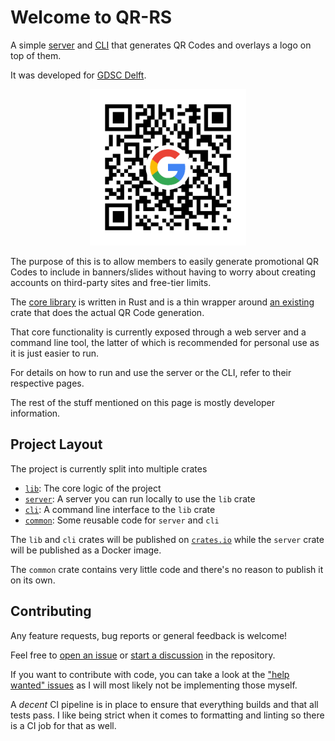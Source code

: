 # Welcome to QR-RS

A simple [server](./server/) and [CLI](./cli/) that generates QR Codes and overlays a logo on top
of them.

It was developed for [GDSC Delft](https://gdsc.community.dev/delft-university-of-technology/).

<p align="center">
  <img src="https://raw.githubusercontent.com/AntoniosBarotsis/qr-rs/master/assets/example.png" alt="Example" width="250">
</p>

The purpose of this is to allow members to easily generate promotional QR Codes to include in
banners/slides without having to worry about creating accounts on third-party sites and free-tier
limits.

The [core library](https://github.com/AntoniosBarotsis/qr-rs/tree/master/lib) is written in Rust
and is a thin wrapper around [an existing](https://github.com/erwanvivien/fast_qr) crate that
does the actual QR Code generation.

That core functionality is currently exposed through a web server and a command line tool, the
latter of which is recommended for personal use as it is just easier to run.

For details on how to run and use the server or the CLI, refer to their respective pages.

The rest of the stuff mentioned on this page is mostly developer information.

## Project Layout

The project is currently split into multiple crates

- [`lib`](https://github.com/AntoniosBarotsis/qr-rs/tree/master/lib): The core logic of the project
- [`server`](https://github.com/AntoniosBarotsis/qr-rs/tree/master/server): A server you can run locally to use the `lib` crate
- [`cli`](https://github.com/AntoniosBarotsis/qr-rs/tree/master/cli): A command line interface to the `lib` crate
- [`common`](https://github.com/AntoniosBarotsis/qr-rs/tree/master/common): Some reusable code for `server` and `cli`

The `lib` and `cli` crates will be published on [`crates.io`](crates.io) while the `server` crate
will be published as a Docker image.

The `common` crate contains very little code and there's no reason to publish it on its own.

## Contributing

Any feature requests, bug reports or general feedback is welcome!

Feel free to [open an issue](https://github.com/AntoniosBarotsis/qr-rs/issues/new/choose) or
[start a discussion](https://github.com/AntoniosBarotsis/qr-rs/discussions/new/choose) in the
repository.

If you want to contribute with code, you can take a look at the
["help wanted" issues](https://github.com/AntoniosBarotsis/qr-rs/issues?q=is%3Aissue+is%3Aopen+sort%3Aupdated-desc+label%3A%22help+wanted%22) as I will most likely not be implementing those myself.

A *decent* CI pipeline is in place to ensure that everything builds and that all tests pass. I like
being strict when it comes to formatting and linting so there is a CI job for that as well.

